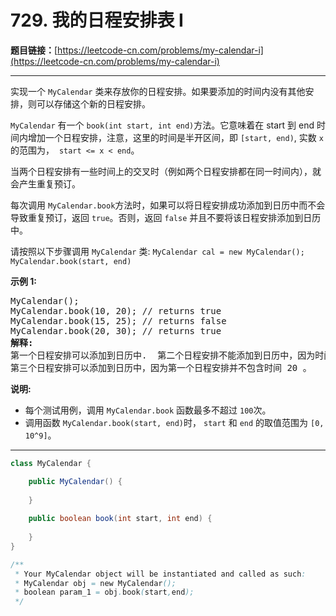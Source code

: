 # 729. 我的日程安排表 I

**题目链接：**[https://leetcode-cn.com/problems/my-calendar-i](https://leetcode-cn.com/problems/my-calendar-i)

---

<div class="content__1Y2H">
 <div class="notranslate">
  <p>实现一个 <code>MyCalendar</code> 类来存放你的日程安排。如果要添加的时间内没有其他安排，则可以存储这个新的日程安排。</p> 
  <p><code>MyCalendar</code> 有一个 <code>book(int start, int end)</code>方法。它意味着在 start 到 end 时间内增加一个日程安排，注意，这里的时间是半开区间，即 <code>[start, end)</code>, 实数&nbsp;<code>x</code> 的范围为， &nbsp;<code>start &lt;= x &lt; end</code>。</p> 
  <p>当两个日程安排有一些时间上的交叉时（例如两个日程安排都在同一时间内），就会产生重复预订。</p> 
  <p>每次调用 <code>MyCalendar.book</code>方法时，如果可以将日程安排成功添加到日历中而不会导致重复预订，返回 <code>true</code>。否则，返回 <code>false</code>&nbsp;并且不要将该日程安排添加到日历中。</p> 
  <p>请按照以下步骤调用 <code>MyCalendar</code> 类: <code>MyCalendar cal = new MyCalendar();</code> <code>MyCalendar.book(start, end)</code></p> 
  <p><strong>示例 1:</strong></p> 
  <pre class="language-text">MyCalendar();
MyCalendar.book(10, 20); // returns true
MyCalendar.book(15, 25); // returns false
MyCalendar.book(20, 30); // returns true
<strong>解释:</strong> 
第一个日程安排可以添加到日历中.  第二个日程安排不能添加到日历中，因为时间 15 已经被第一个日程安排预定了。
第三个日程安排可以添加到日历中，因为第一个日程安排并不包含时间 20 。
</pre> 
  <p><strong>说明:</strong></p> 
  <ul> 
   <li>每个测试用例，调用&nbsp;<code>MyCalendar.book</code>&nbsp;函数最多不超过&nbsp;<code>100</code>次。</li> 
   <li>调用函数&nbsp;<code>MyCalendar.book(start, end)</code>时，&nbsp;<code>start</code> 和&nbsp;<code>end</code> 的取值范围为&nbsp;<code>[0, 10^9]</code>。</li> 
  </ul> 
 </div>
</div>

---

```java
class MyCalendar {

    public MyCalendar() {
        
    }
    
    public boolean book(int start, int end) {
        
    }
}

/**
 * Your MyCalendar object will be instantiated and called as such:
 * MyCalendar obj = new MyCalendar();
 * boolean param_1 = obj.book(start,end);
 */
```